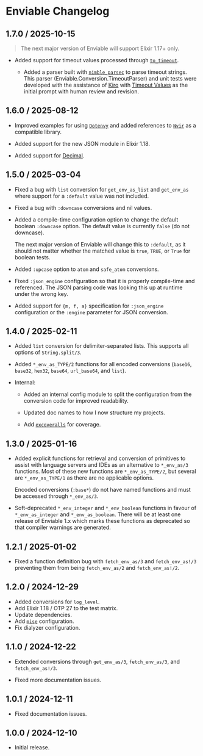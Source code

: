 # Enviable Changelog

## 1.7.0 / 2025-10-15

> The next major version of Enviable will support Elixir 1.17+ only.

- Added support for timeout values processed through [`to_timeout`][to_timeout].

  - Added a parser built with [`nimble_parsec`][nimble_parsec] to parse timeout
    strings. This parser (Enviable.Conversion.TimeoutParser) and unit tests were
    developed with the assistance of [Kiro][kiro] with
    [Timeout Values][timeout-values] as the initial prompt with human review and
    revision.

## 1.6.0 / 2025-08-12

- Improved examples for using [`Dotenvy`][dotenvy] and added references to
  [`Nvir`][nvir] as a compatible library.

- Added support for the new JSON module in Elixir 1.18.

- Added support for [Decimal][decimal].

## 1.5.0 / 2025-03-04

- Fixed a bug with `list` conversion for `get_env_as_list` and `get_env_as`
  where support for a `:default` value was not included.

- Fixed a bug with `:downcase` conversions and nil values.

- Added a compile-time configuration option to change the default boolean
  `:downcase` option. The default value is currently `false` (do not downcase).

  The next major version of Enviable will change this to `:default`, as it
  should not matter whether the matched value is `true`, `TRUE`, or `True` for
  boolean tests.

- Added `:upcase` option to `atom` and `safe_atom` conversions.

- Fixed `:json_engine` configuration so that it is properly compile-time and
  referenced. The JSON parsing code was looking this up at runtime under the
  wrong key.

- Added support for `{m, f, a}` specification for `:json_engine` configuration
  or the `:engine` parameter for JSON conversion.

## 1.4.0 / 2025-02-11

- Added `list` conversion for delimiter-separated lists. This supports all
  options of `String.split/3`.

- Added `*_env_as_TYPE/2` functions for all encoded conversions (`base16`,
  `base32`, `hex32`, `base64`, `url_base64`, and `list`).

- Internal:

  - Added an internal config module to split the configuration from the
    conversion code for improved readability.

  - Updated doc names to how I now structure my projects.

  - Add [`excoveralls`][excoveralls] for coverage.

## 1.3.0 / 2025-01-16

- Added explicit functions for retrieval and conversion of primitives to assist
  with language servers and IDEs as an alternative to `*_env_as/3` functions.
  Most of these new functions are `*_env_as_TYPE/2`, but several are
  `*_env_as_TYPE/1` as there are no applicable options.

  Encoded conversions (`:base*`) do not have named functions and must be
  accessed through `*_env_as/3`.

- Soft-deprecated `*_env_integer` and `*_env_boolean` functions in favour of
  `*_env_as_integer` and `*_env_as_boolean`. There will be at least one release
  of Enviable 1.x which marks these functions as deprecated so that compiler
  warnings are generated.

## 1.2.1 / 2025-01-02

- Fixed a function definition bug with `fetch_env_as/3` and `fetch_env_as!/3`
  preventing them from being `fetch_env_as/2` and `fetch_env_as!/2`.

## 1.2.0 / 2024-12-29

- Added conversions for `log_level`.
- Add Elixir 1.18 / OTP 27 to the test matrix.
- Update dependencies.
- Add [`mise`][mise] configuration.
- Fix dialyzer configuration.

## 1.1.0 / 2024-12-22

- Extended conversions through `get_env_as/3`, `fetch_env_as/3`, and
  `fetch_env_as!/3`.

- Fixed more documentation issues.

## 1.0.1 / 2024-12-11

- Fixed documentation issues.

## 1.0.0 / 2024-12-10

- Initial release.

[decimal]: https://hexdocs.pm/decimal/readme.html
[dotenvy]: https://hexdocs.pm/dotenvy/readme.html
[excoveralls]: https://hexdocs.pm/excoveralls/readme.html
[kiro]: https://kiro.dev
[mise]: https://mise.jdx.dev
[nimble_parsec]: https://hexdocs.pm/nimble_parsec/NimbleParsec.html
[nvir]: https://hexdocs.pm/nvir/readme.html
[timeout-values]: `m:Enviable#fetch_env_as_timeout/1-timeout-values`
[to_timeout]: https://hexdocs.pm/elixir/Kernel.html#to_timeout/1

